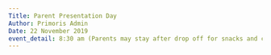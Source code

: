 ```yaml
---
Title: Parent Presentation Day
Author: Primoris Admin
Date: 22 November 2019
event_detail: 8:30 am (Parents may stay after drop off for snacks and coffee)
---
```



